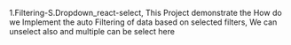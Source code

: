 1.Filtering-S.Dropdown_react-select, This Project demonstrate the How do we Implement the auto Filtering of data based on selected filters, We can unselect also and multiple can be select here   
